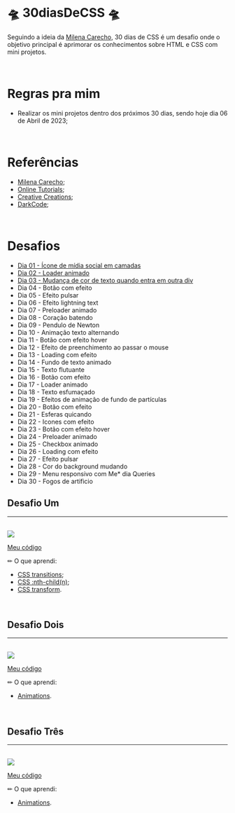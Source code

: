 # 🛸 30diasDeCSS 🛸 

Seguindo a ideia da [Milena Carecho](https://github.com/MilenaCarecho/30diasDeCSS), 30 dias de CSS é um desafio onde o objetivo principal é aprimorar os conhecimentos sobre HTML e CSS com mini projetos. 

<br>

#  Regras pra mim 

* Realizar os mini projetos dentro dos próximos 30 dias, sendo hoje dia 06 de Abril de 2023;

<br>

# Referências 
* [Milena Carecho](https://github.com/MilenaCarecho/30diasDeCSS); 
* [Online Tutorials](https://www.youtube.com/channel/UCbwXnUipZsLfUckBPsC7Jog);
* [Creative Creations](https://www.youtube.com/channel/UCOKmVksbzoKJKmtu7rlEM1A);
* [DarkCode](https://www.youtube.com/channel/UCD3KVjbb7aq2OiOffuungzw);

<br>

# Desafios

* [Dia 01 - Ícone de mídia social em camadas](#desafio-um)
* [Dia 02 - Loader animado](#desafio-dois)
* [Dia 03 - Mudança de cor de texto quando entra em outra div](#desafio-três)
* Dia 04 - Botão com efeito
* Dia 05 - Efeito pulsar
* Dia 06 - Efeito lightning text
* Dia 07 - Preloader animado
* Dia 08 - Coração batendo
* Dia 09 - Pendulo de Newton
* Dia 10 - Animação texto alternando
* Dia 11 - Botão com efeito hover
* Dia 12 - Efeito de preenchimento ao passar o mouse
* Dia 13 - Loading com efeito
* Dia 14 - Fundo de texto animado
* Dia 15 - Texto flutuante
* Dia 16 - Botão com efeito
* Dia 17 - Loader animado
* Dia 18 - Texto esfumaçado
* Dia 19 - Efeitos de animação de fundo de partículas
* Dia 20 - Botão com efeito
* Dia 21 - Esferas quicando
* Dia 22 - Icones com efeito
* Dia 23 - Botão com efeito hover
* Dia 24 - Preloader animado
* Dia 25 - Checkbox animado
* Dia 26 - Loading com efeito
* Dia 27 - Efeito pulsar
* Dia 28 - Cor do background mudando
* Dia 29 - Menu responsivo com Me* dia Queries
* Dia 30 - Fogos de artificio

## Desafio Um
<hr><br>

<img src="https://user-images.githubusercontent.com/73315527/230508351-e84bc76b-c186-426a-b2c4-71d423a8ce2e.gif">

[Meu código](https://github.com/amandakehl/trinta-dias-de-css/tree/main/desafios/dia-um) 

✏ O que aprendi: <br>
* [CSS transitions](https://www.w3schools.com/css/css3_transitions.asp);
* [CSS :nth-child(n)](https://www.w3schools.com/cssref/sel_nth-child.php);
* [CSS transform](https://www.w3schools.com/cssref/css3_pr_transform.php).

<br>

## Desafio Dois
<hr><br>

<img src="https://user-images.githubusercontent.com/73315527/230515779-0ca07a7a-5d04-4e74-8a55-dfa06442e89a.gif">

[Meu código](https://github.com/amandakehl/trinta-dias-de-css/tree/main/desafios/dia-dois)

✏ O que aprendi: <br>
* [Animations](https://www.w3schools.com/css/css3_animations.asp).


<br>

## Desafio Três
<hr><br>

<img src="https://user-images.githubusercontent.com/73315527/230525215-2efa68d1-76c2-4561-955a-8debab0ec3be.gif">

[Meu código](https://github.com/amandakehl/trinta-dias-de-css/tree/main/desafios/dia-tres)

✏ O que aprendi: <br>
* [Animations](https://www.w3schools.com/css/css3_animations.asp).
